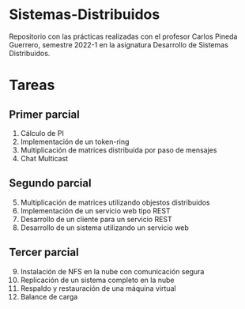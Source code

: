 # Sistemas-Distribuidos
Repositorio con las prácticas realizadas con el profesor Carlos Pineda Guerrero, semestre 2022-1 en la asignatura Desarrollo de Sistemas Distribuidos.

# Tareas
## Primer parcial
  1. Cálculo de PI
  2. Implementación de un token-ring
  3. Multiplicación de matrices distribuida por paso de mensajes
  4. Chat Multicast

## Segundo parcial
  5. Multiplicación de matrices utilizando objestos distribuidos
  6. Implementación de un servicio web tipo REST
  7. Desarrollo de un cliente para un servicio REST
  8. Desarrollo de un sistema utilizando un servicio web

## Tercer parcial
  9. Instalación de NFS en la nube con comunicación segura
  10. Replicación de un sistema completo en la nube
  11. Respaldo y restauración de una máquina virtual
  12. Balance de carga
  
